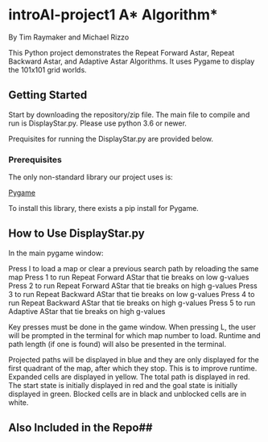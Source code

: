 # introAI-project1 A* Algorithm* 
By Tim Raymaker and Michael Rizzo

This Python project demonstrates the Repeat Forward Astar, Repeat Backward Astar, and Adaptive Astar Algorithms. It uses Pygame to display the 101x101 grid worlds.

## Getting Started ##
Start by downloading the repository/zip file. The main file to compile and run is DisplayStar.py. Please use python 3.6 or newer. 

Prequisites for running the DisplayStar.py are provided below. 

### Prerequisites ###
The only non-standard library our project uses is: 

[Pygame](https://www.pygame.org/)

To install this library, there exists a pip install for Pygame.


## How to Use DisplayStar.py ##

In the main pygame window:

Press l to load a map or clear a previous search path by reloading the same map
Press 1 to run Repeat Forward AStar that tie breaks on low g-values 
Press 2 to run Repeat Forward AStar that tie breaks on high g-values
Press 3 to run Repeat Backward AStar that tie breaks on low g-values
Press 4 to run Repeat Backward AStar that tie breaks on high g-values
Press 5 to run Adaptive AStar that tie breaks on high g-values

Key presses must be done in the game window. When pressing L, the user will be prompted in the terminal for which map number to load. Runtime and path length (if one is found) will also be presented in the terminal. 

Projected paths will be displayed in blue and they are only displayed for the first quadrant of the map, after which they stop. This is to improve runtime. Expanded cells are displayed in yellow. The total path is displayed in red. The start state is initially displayed in red and the goal state is initially displayed in green. Blocked cells are in black and unblocked cells are in white. 

## Also Included in the Repo##
